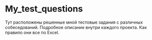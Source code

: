 # My_test_questions
Тут расположены решенные мной тестовые задания с различных собеседований.
Подробное описание внутри каждого проекта.
Как правило они все по Excel.
